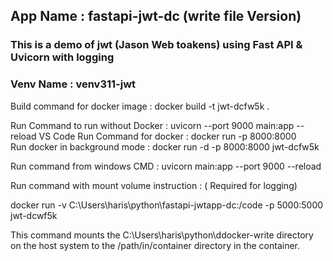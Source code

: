 ## App Name : fastapi-jwt-dc (write file Version)

### This is a demo of jwt (Jason Web toakens) using Fast API & Uvicorn with logging

###  Venv Name : venv311-jwt

Build command for docker image : docker build -t jwt-dcfw5k .

Run Command to run without Docker : uvicorn --port 9000 main:app --reload
VS Code Run Command for docker : docker run -p 8000:8000  
Run docker in background mode : docker run -d -p 8000:8000 jwt-dcfw5k  

Run command from windows CMD : uvicorn main:app --port 9000 --reload

Run command with mount volume instruction : ( Required for logging)

docker run -v C:\\Users\\haris\\python\\fastapi-jwtapp-dc:/code -p 5000:5000  jwt-dcwf5k

This command mounts the C:\Users\haris\python\ddocker-write directory on the host system to the /path/in/container directory in the container.